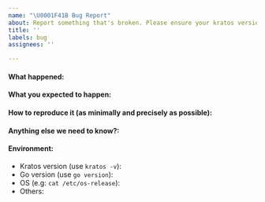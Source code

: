 ```yaml
---
name: "\U0001F41B Bug Report"
about: Report something that's broken. Please ensure your kratos version is still supported.
title: ''
labels: bug
assignees: ''

---
```


<!--
Please answer these questions before submitting your issue. Thanks!
For questions please use one of our forums: https://go-kratos.dev/docs/getting-started/faq
-->
#### What happened:

#### What you expected to happen:

#### How to reproduce it (as minimally and precisely as possible):

#### Anything else we need to know?:

#### Environment:
- Kratos version (use `kratos -v`):
- Go version (use `go version`):
- OS (e.g: `cat /etc/os-release`):
- Others:
